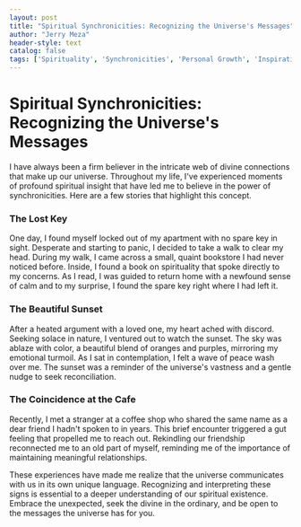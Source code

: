 ```yaml
---
layout: post
title: "Spiritual Synchronicities: Recognizing the Universe's Messages"
author: "Jerry Meza"
header-style: text
catalog: false
tags: ['Spirituality', 'Synchronicities', 'Personal Growth', 'Inspiration', 'Mindfulness']
---
```


# Spiritual Synchronicities: Recognizing the Universe's Messages  

I have always been a firm believer in the intricate web of divine connections that make up our universe. Throughout my life, I've experienced moments of profound spiritual insight that have led me to believe in the power of synchronicities. Here are a few stories that highlight this concept.  

### The Lost Key  

One day, I found myself locked out of my apartment with no spare key in sight. Desperate and starting to panic, I decided to take a walk to clear my head. During my walk, I came across a small, quaint bookstore I had never noticed before. Inside, I found a book on spirituality that spoke directly to my concerns. As I read, I was guided to return home with a newfound sense of calm and to my surprise, I found the spare key right where I had left it.  

### The Beautiful Sunset  

After a heated argument with a loved one, my heart ached with discord. Seeking solace in nature, I ventured out to watch the sunset. The sky was ablaze with color, a beautiful blend of oranges and purples, mirroring my emotional turmoil. As I sat in contemplation, I felt a wave of peace wash over me. The sunset was a reminder of the universe's vastness and a gentle nudge to seek reconciliation.  

### The Coincidence at the Cafe  

Recently, I met a stranger at a coffee shop who shared the same name as a dear friend I hadn't spoken to in years. This brief encounter triggered a gut feeling that propelled me to reach out. Rekindling our friendship reconnected me to an old part of myself, reminding me of the importance of maintaining meaningful relationships.  

These experiences have made me realize that the universe communicates with us in its own unique language. Recognizing and interpreting these signs is essential to a deeper understanding of our spiritual existence. Embrace the unexpected, seek the divine in the ordinary, and be open to the messages the universe has for you.  
